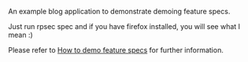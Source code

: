 An example blog application to demonstrate demoing feature specs.

Just run rpsec spec and if you have firefox installed, you will see what I mean :)

Please refer to [How to demo feature specs](https://gist.github.com/sjahandideh/7422910) for further information.
